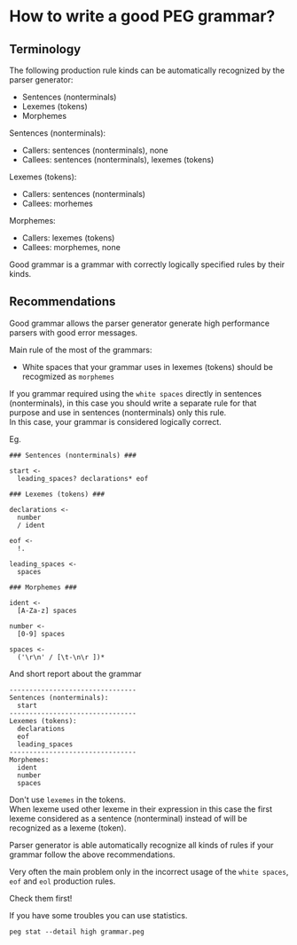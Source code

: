 # How to write a good PEG grammar?

## Terminology

The following production rule kinds can be automatically recognized by the parser generator:

- Sentences (nonterminals)
- Lexemes (tokens)
- Morphemes

Sentences (nonterminals):

- Callers: sentences (nonterminals), none
- Callees: sentences (nonterminals), lexemes (tokens)

Lexemes (tokens):

- Callers: sentences (nonterminals)
- Callees: morhemes

Morphemes:

- Callers: lexemes (tokens)
- Callees: morphemes, none

Good grammar is a grammar with correctly logically specified rules by their kinds.

## Recommendations

Good grammar allows the parser generator generate high performance parsers with good error messages.

Main rule of the most of the grammars:

- White spaces that your grammar uses in lexemes (tokens) should be recogmized as `morphemes`

If you grammar required using the `white spaces` directly in sentences (nonterminals), in this case you should write a separate rule for that purpose and use in sentences (nonterminals) only this rule.  
In this case, your grammar is considered logically correct.

Eg.

```
### Sentences (nonterminals) ###

start <-
  leading_spaces? declarations* eof

### Lexemes (tokens) ###

declarations <-
  number
  / ident

eof <-
  !.

leading_spaces <-
  spaces

### Morphemes ###

ident <-
  [A-Za-z] spaces

number <-
  [0-9] spaces

spaces <-
  ('\r\n' / [\t-\n\r ])*
```

And short report about the grammar

```
--------------------------------
Sentences (nonterminals):
  start
--------------------------------
Lexemes (tokens):
  declarations
  eof
  leading_spaces
--------------------------------
Morphemes:
  ident
  number
  spaces

```

Don't use `lexemes` in the tokens.  
When lexeme used other lexeme in their expression in this case the first lexeme considered as a sentence (nonterminal) instead of will be recognized as a lexeme (token).

Parser generator is able automatically recognize all kinds of rules if your grammar follow the above recommendations.

Very often the main problem only in the incorrect usage of the `white spaces`, `eof` and `eol` production rules.

Check them first!

If you have some troubles you can use statistics.

`peg stat --detail high grammar.peg`
